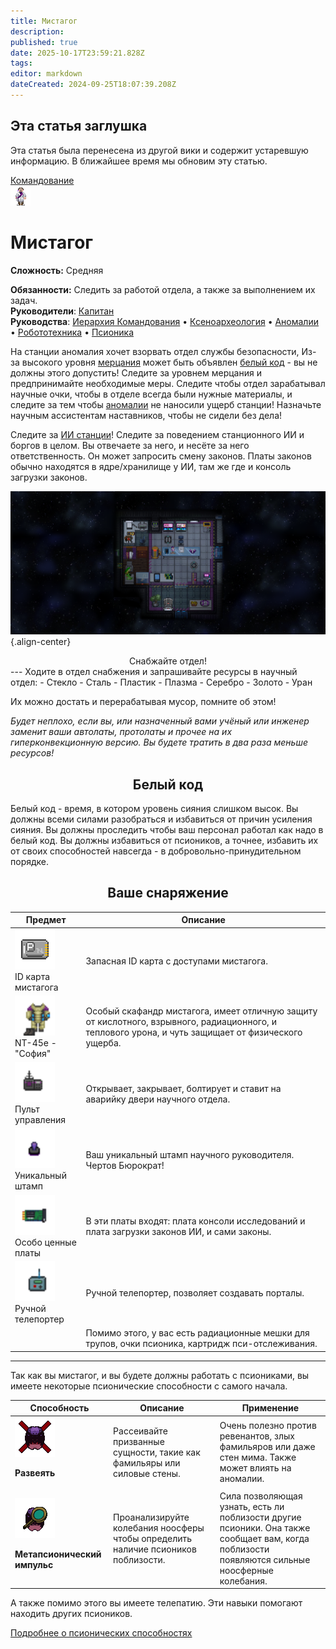 ```yaml
---
title: Мистагог
description: 
published: true
date: 2025-10-17T23:59:21.828Z
tags: 
editor: markdown
dateCreated: 2024-09-25T18:07:39.208Z
---
```


<div class="warning-banner">
  <h2> Эта статья заглушка</h2>
  <p>Эта статья была перенесена из другой вики и содержит устаревшую информацию. В ближайшее время мы обновим эту статью.</p><p>
</div>
</center>

<div style="display: flex; justify-content: center;">
  <div class="roles-passport comm">
    <div class="title comm"><a href="/roles/command">Командование</a></div>
    <div>
      <div><div><img src="/roles/researchdirector.png" id="img"></div></div>
      <div>
        <div id="tb1" style="display:non">
          <h1>Мистагог</h1>
        <p><strong>Сложность:</strong> Средняя</p>
        <strong>Обязанности:</strong> Следить за работой отдела, а также за выполнением их задач.<br>
        <b>Руководители</b>: <a href="/roles/captain" title="Капитан">Капитан</a><br>
        <b>Руководства</b>: <a href="/guides/hierarchyofcommand">Иерархия Командования</a> • <a href="/guides/xenoarcheology">Ксеноархеология</a> • <a href="/guides/anomalies">Аномалии</a> • <a href="/guides/robotics">Робототехника</a> • <a href="/guides/psionics">Псионика</a>
        </div>
        <div id="tb2" style="display:none;">
          <div class="post-icon">
            <div id="timer-container">
              <div id="progress-bar"><center><span id="timer-text">10</span></center></div>
            </div>
            <div>
              <button><img src="/role/scientists/rdfeatures/beaker.png" class="imgchk" id="beaker"></button>
              <button><img src="/role/scientists/rdfeatures/crowbar.png" class="imgchk" id="crowbar"></button>
              <button><img src="/role/scientists/rdfeatures/fire_extinguisher.png" class="fire_extinguisher" id="headofsecurity"></button>
              <button><img src="/role/scientists/rdfeatures/flute.png" class="imgchk" id="flute"></button>
              <button><img src="/role/scientists/rdfeatures/magboots.png" class="imgchk" id="magboots"></button>
              <button><img src="/role/scientists/rdfeatures/monkeycube_box.png" class="imgchk" id="monkeycube_box"></button>
              <button><img src="/role/scientists/rdfeatures/multitool.png" class="imgchk" id="multitool"></button>
              <button><img src="/role/scientists/rdfeatures/welder.png" class="imgchk" id="welder"></button>
              <button><img src="/role/scientists/rdfeatures/wrench.png" class="imgchk" id="wrench"></button>
            </div>
          </div>
        </div> 
      </div>
    </div>
  </div>
</div>

На станции аномалия хочет взорвать отдел службы безопасности, Из-за высокого уровня [мерцания](/guides/glimmer) может быть объявлен [белый код](/guides/responseprotocols) - вы не должны этого допустить! Следите за уровнем мерцания и предпринимайте необходимые меры. Следите чтобы отдел зарабатывал научные очки, чтобы в отделе всегда были нужные материалы, и следите за тем чтобы [аномалии](/ru/guides/anomalies) не наносили ущерб станции! Назначьте научным ассистентам наставников, чтобы не сидели без дела!

Следите за [ИИ станции](/roles/ai)!
Следите за поведением станционного ИИ и боргов в целом. 
Вы отвечаете за него, и несёте за него ответственность. Он может запросить смену законов. Платы законов обычно находятся в ядре/хранилище у ИИ, там же где и консоль загрузки законов.

![ы12ыыы.png](/ы12ыыы.png){.align-center}


<center>Снабжайте отдел!</center>
---
Ходите в отдел снабжения и запрашивайте ресурсы в научный отдел:
- Стекло
- Сталь
- Пластик
- Плазма
- Серебро
- Золото
- Уран

Их можно достать и перерабатывая мусор, помните об этом!

*Будет неплохо, если вы, или назначенный вами учёный или инженер заменит ваши автолаты, протолаты и прочее на их гиперконвекционную версию. Вы будете тратить в два раза меньше ресурсов!*



## <center> Белый код </center>
Белый код - время, в котором уровень сияния слишком высок. Вы должны всеми силами разобраться и избавиться от причин усиления сияния. Вы должны проследить чтобы ваш персонал работал как надо в белый код. Вы должны избавиться от псиоников, а точнее, избавить их от своих способностей навсегда - в добровольно-принудительном порядке.
## <center> Ваше снаряжение </center>
<center>
<table class="rnd1">
<thead>
<tr>
<th>Предмет</th>
<th>Описание</th>
</tr></thead>
<tr>
<td><img src="/idcard.png" alt="IDcard" width="64" height="64"><br>ID карта мистагога</td>
<td>Запасная ID карта с доступами мистагога.</td>
</tr>
<tr>
<td><img src="/armor/rdspacesuit.png" alt="Скафандр мистигога" width="64" height="64"><br>NT-45e - "София" </td>
<td>Особый скафандр мистагога, имеет отличную защиту от кислотного, взрывного, радиационного, и теплового урона, и чуть защищает от физического ущерба.</td>
</tr>
<tr>
<td><img src="/doorremoteresearch.png" alt="ПультУправленияШлюзами" width="64" height="64"><br>Пульт управления</td>
<td>Открывает, закрывает, болтирует и ставит на аварийку двери научного отдела.</td>
</tr>
<tr>
<td><img src="/rubberstamprd.png" alt="штампрд.png" width="64" height="64"><br>Уникальный штамп</td>
<td>Ваш уникальный штамп научного руководителя. Чертов Бюрократ!</td>
</tr>
<tr>
<td><img src="/guides/especiallyvaluableitems/machine_board.png" alt="machine_board.png" width="64" height="64"><br>Особо ценные платы</td>
<td>В эти платы входят: плата консоли исследований и плата загрузки законов ИИ, и сами законы.</td>
</tr>
<tr>
<td><img src="/handteleporter.png" alt="hand_teleporter.gif" width="64" height="64"><br>Ручной телепортер</td>
<td>Ручной телепортер, позволяет создавать порталы.</td>
</tr>
<tr>
<td></td>
<td>Помимо этого, у вас есть радиационные мешки для трупов, очки псионика, картридж пси-отслеживания.</td>
</tr></table></center>

---

Так как вы мистагог, и вы будете должны работать с псиониками, вы имеете некоторые псионические способности с самого начала.
<center><table class="rnd1">
  <thead>
    <tr>
      <th><b>Способность</b></th>
      <th><b>Описание</b></th>
      <th><b>Применение</b></th>
    </tr>
  </thead>
    <tbody>
    <tr>
      <td><img src="/guides/psionics/dispel.png" ><p><b>Развеять</b></td>
      <td>Рассеивайте призванные сущности, такие как фамильяры или силовые стены.</td>
      <td>Очень полезно против ревенантов, злых фамильяров или даже стен мима. Также может влиять на аномалии.</td>
    </tr>
    <tr>
      <td><img src="/guides/psionics/metapsionicpulse.png" ><p><b>Метапсионический импульс</b></td>
      <td>Проанализируйте колебания ноосферы чтобы определить наличие псиоников поблизости.</td>
      <td>Сила позволяющая узнать, есть ли поблизости другие псионики. Она также сообщает вам, когда поблизости появляются сильные ноосферные колебания.</td>
    </tr>
    </tbody>
  </table>
</center>
А также помимо этого вы имеете телепатию. Эти навыки помогают находить других псиоников.

[Подробнее о псионических способностях](/guides/psionics)





<div class="table"></div>